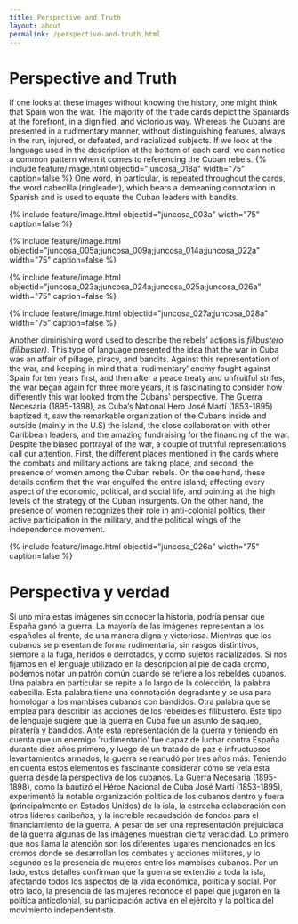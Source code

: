```yaml
---
title: Perspective and Truth
layout: about
permalink: /perspective-and-truth.html
---
```

# Perspective and Truth

If one looks at these images without knowing the history, one might think that Spain won the war. The majority of the trade cards depict the Spaniards at the forefront, in a dignified, and victorious way. Whereas the Cubans are presented in a rudimentary manner, without distinguishing features, always in the run, injured, or defeated, and racialized subjects. If we look at the language used in the description at the bottom of each card, we can notice a common pattern when it comes to referencing the Cuban rebels.
{% include feature/image.html objectid="juncosa_018a" width="75" caption=false %}
One word, in particular, is repeated throughout the cards, the word cabecilla (ringleader), which bears a demeaning connotation in Spanish and is used to equate the Cuban leaders with bandits.

{% include feature/image.html objectid="juncosa_003a" width="75" caption=false %}

{% include feature/image.html objectid="juncosa_005a;juncosa_009a;juncosa_014a;juncosa_022a" width="75" caption=false %}

{% include feature/image.html objectid="juncosa_023a;juncosa_024a;juncosa_025a;juncosa_026a" width="75" caption=false %}

{% include feature/image.html objectid="juncosa_027a;juncosa_028a" width="75" caption=false %}

Another diminishing word used to describe the rebels’ actions is *filibustero (filibuster)*. This type of language presented the idea that the war in Cuba was an affair of pillage, piracy, and bandits. 
Against this representation of the war, and keeping in mind that a ‘rudimentary’ enemy fought against Spain for ten years first, and then after a peace treaty and unfruitful strifes, the war began again for three more years, it is fascinating to consider how differently this war looked from the Cubans’ perspective. The Guerra Necesaria (1895-1898), as Cuba’s National Hero José Martí (1853-1895) baptized it, saw the remarkable organization of the Cubans inside and outside (mainly in the U.S) the island, the close collaboration with other Caribbean leaders, and the amazing fundraising for the financing of the war. 
Despite the biased portrayal of the war, a couple of truthful representations call our attention. First, the different places mentioned in the cards where the combats and military actions are taking place, and second, the presence of women among the Cuban rebels. On the one hand, these details confirm that the war engulfed the entire island, affecting every aspect of the economic, political, and social life, and pointing at the high levels of the strategy of the Cuban insurgents. On the other hand, the presence of women recognizes their role in anti-colonial politics, their active participation in the military, and the political wings of the independence movement.

{% include feature/image.html objectid="juncosa_026a" width="75" caption=false %}


# Perspectiva y verdad
Si uno mira estas imágenes sin conocer la historia, podría pensar que España ganó la guerra. La mayoría de las imágenes representan a los españoles al frente, de una manera digna y victoriosa. Mientras que los cubanos se presentan de forma rudimentaria, sin rasgos distintivos, siempre a la fuga, heridos o derrotados, y como sujetos racializados. Si nos fijamos en el lenguaje utilizado en la descripción al pie de cada cromo, podemos notar un patrón común cuando se refiere a los rebeldes cubanos. Una palabra en particular se repite a lo largo de la colección, la palabra cabecilla. Esta palabra tiene una connotación degradante y se usa para homologar a los mambises cubanos con bandidos. Otra palabra que se emplea para describir las acciones de los rebeldes es filibustero. Este tipo de lenguaje sugiere que la guerra en Cuba fue un asunto de saqueo, piratería y bandidos.
Ante esta representación de la guerra y teniendo en cuenta que un enemigo 'rudimentario' fue capaz de luchar contra España durante diez años primero, y luego de un tratado de paz e infructuosos  levantamientos armados, la guerra se reanudó por tres años más. Teniendo en cuenta estos elementos es fascinante considerar cómo se veía esta guerra desde la perspectiva de los cubanos. La Guerra Necesaria (1895-1898), como la bautizó el Héroe Nacional de Cuba José Martí (1853-1895), experimentó la notable organización política de los cubanos dentro y fuera (principalmente en Estados Unidos) de la isla, la estrecha colaboración con otros líderes caribeños, y la increíble recaudación de fondos para el financiamiento de la guerra.
A pesar de ser una representación prejuiciada de la guerra algunas de las imágenes muestran  cierta veracidad. Lo primero que nos llama la atención son los diferentes lugares mencionados en los cromos donde se desarrollan los combates y acciones militares, y lo segundo es la presencia de mujeres entre los mambises cubanos. Por un lado, estos detalles confirman que la guerra se extendió a toda la isla, afectando todos los aspectos de la vida económica, política y social. Por otro lado, la presencia de las mujeres reconoce el papel que jugaron en la política anticolonial, su participación activa en el ejército y la política del movimiento independentista.

